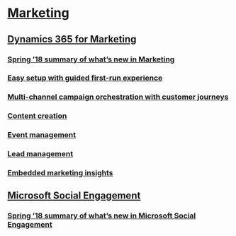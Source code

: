 # [Marketing](index.md)
## [Dynamics 365 for Marketing](dynamics-365-for-marketing/index.md)
### [Spring ’18 summary of what’s new in Marketing](dynamics-365-for-marketing/spring-18-summary-of-what-s-new-in-marketing.md)
### [Easy setup with guided first-run experience](dynamics-365-for-marketing/easy-setup-with-guided-first-run-experience.md)
### [Multi-channel campaign orchestration with customer journeys](dynamics-365-for-marketing/multi-channel-campaign-orchestration-with-customer-journeys.md)
### [Content creation](dynamics-365-for-marketing/content-creation.md)
### [Event management](dynamics-365-for-marketing/event-management.md)
### [Lead management](dynamics-365-for-marketing/lead-management.md)
### [Embedded marketing insights](dynamics-365-for-marketing/embedded-marketing-insights.md)
## [Microsoft Social Engagement](microsoft-social-engagement/index.md)
### [Spring ’18 summary of what’s new in Microsoft Social Engagement](microsoft-social-engagement/spring-18-summary-of-what-s-new-in-microsoft-social-engagement.md)
